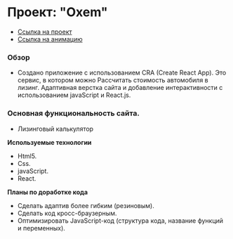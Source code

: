 # Проект: "Oxem"
* [Ссылка на проект]()
* [Ссылка на анимацию](https://github.com/Meder84/Meder84/blob/main/gif/Oxem.gif)

### Обзор

* Создано приложение с использованием CRA (Create React App). Это сервис, в котором можно Рассчитать стоимость автомобиля в лизинг. Адаптивная верстка сайта и добавление интерактивности с использованием javaScript и React.js.

### Основная функциональность сайта.

* Лизинговый калькулятор

**Используемые технологии**

* Html5.
* Css.
* javaScript.
* React.

**Планы по доработке кода**
* Сделать адаптив более гибким (резиновым).
* Сделать код кросс-браузерным.
* Оптимизировать JavaScript-код (структура кода, название функций и переменных).